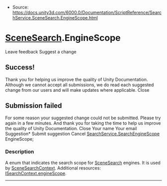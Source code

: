 * Source: https://docs.unity3d.com/6000.0/Documentation/ScriptReference/SearchService.SceneSearch.EngineScope.html

#  [SceneSearch](https://docs.unity3d.com/6000.0/Documentation/ScriptReference/SearchService.SceneSearch.html).EngineScope
Leave feedback
Suggest a change
## Success!
Thank you for helping us improve the quality of Unity Documentation. Although we cannot accept all submissions, we do read each suggested change from our users and will make updates where applicable.
Close
## Submission failed
For some reason your suggested change could not be submitted. Please <a>try again</a> in a few minutes. And thank you for taking the time to help us improve the quality of Unity Documentation.
Close
Your name Your email Suggestion* Submit suggestion
Cancel
[SearchService.SearchEngineScope](https://docs.unity3d.com/6000.0/Documentation/ScriptReference/SearchService.SearchEngineScope.html) EngineScope; 
### Description
A enum that indicates the search scope for [SceneSearch](https://docs.unity3d.com/6000.0/Documentation/ScriptReference/SearchService.SceneSearch.html) engines. It is used by [SceneSearchContext](https://docs.unity3d.com/6000.0/Documentation/ScriptReference/SearchService.SceneSearchContext.html).
Additional resources: [ISearchContext.engineScope](https://docs.unity3d.com/6000.0/Documentation/ScriptReference/SearchService.ISearchContext-engineScope.html).
* * *

